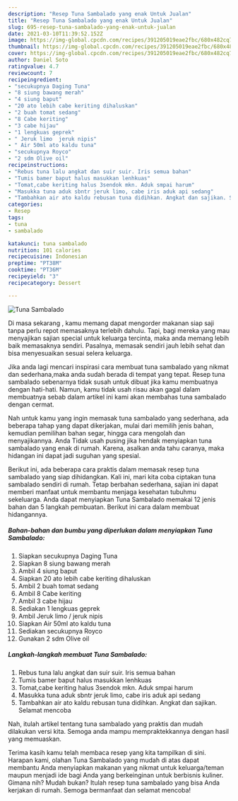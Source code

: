 ```yaml
---
description: "Resep Tuna Sambalado yang enak Untuk Jualan"
title: "Resep Tuna Sambalado yang enak Untuk Jualan"
slug: 695-resep-tuna-sambalado-yang-enak-untuk-jualan
date: 2021-03-10T11:39:52.152Z
image: https://img-global.cpcdn.com/recipes/391205019eae2fbc/680x482cq70/tuna-sambalado-foto-resep-utama.jpg
thumbnail: https://img-global.cpcdn.com/recipes/391205019eae2fbc/680x482cq70/tuna-sambalado-foto-resep-utama.jpg
cover: https://img-global.cpcdn.com/recipes/391205019eae2fbc/680x482cq70/tuna-sambalado-foto-resep-utama.jpg
author: Daniel Soto
ratingvalue: 4.7
reviewcount: 7
recipeingredient:
- "secukupnya Daging Tuna"
- "8 siung bawang merah"
- "4 siung baput"
- "20 ato lebih cabe keriting dihaluskan"
- "2 buah tomat sedang"
- "8 Cabe keriting"
- "3 cabe hijau"
- "1 lengkuas geprek"
- " Jeruk limo  jeruk nipis"
- " Air 50ml ato kaldu tuna"
- "secukupnya Royco"
- "2 sdm Olive oil"
recipeinstructions:
- "Rebus tuna lalu angkat dan suir suir. Iris semua bahan"
- "Tumis bamer baput halus masukkan lenhkuas"
- "Tomat,cabe keriting halus 3sendok mkn. Aduk smpai harum"
- "Masukka tuna aduk sbntr jeruk limo, cabe iris aduk api sedang"
- "Tambahkan air ato kaldu rebusan tuna didihkan. Angkat dan sajikan. Selamat mencoba"
categories:
- Resep
tags:
- tuna
- sambalado

katakunci: tuna sambalado 
nutrition: 101 calories
recipecuisine: Indonesian
preptime: "PT38M"
cooktime: "PT36M"
recipeyield: "3"
recipecategory: Dessert

---
```



![Tuna Sambalado](https://img-global.cpcdn.com/recipes/391205019eae2fbc/680x482cq70/tuna-sambalado-foto-resep-utama.jpg)

Di masa  sekarang , kamu memang dapat mengorder makanan siap saji tanpa perlu repot memasaknya terlebih dahulu. Tapi, bagi mereka yang mau menyajikan sajian special untuk keluarga tercinta, maka anda memang lebih baik memasaknya sendiri. Pasalnya, memasak sendiri jauh lebih sehat dan bisa menyesuaikan sesuai selera keluarga.

Jika anda lagi mencari inspirasi cara membuat tuna sambalado yang nikmat dan sederhana,maka anda sudah berada di tempat yang tepat. Resep tuna sambalado  sebenarnya tidak susah untuk dibuat jika kamu membuatnya dengan hati-hati. Namun, kamu tidak usah risau akan gagal dalam membuatnya 
sebab dalam artikel ini kami akan membahas tuna sambalado dengan cermat.  



Nah untuk kamu yang ingin memasak tuna sambalado yang sederhana, ada beberapa tahap yang dapat dikerjakan, mulai dari memilih jenis bahan, kemudian pemilihan bahan segar, hingga cara mengolah dan menyajikannya. Anda Tidak usah pusing jika hendak menyiapkan tuna sambalado yang enak di rumah. Karena, asalkan anda  tahu caranya, maka hidangan ini dapat jadi suguhan yang spesial.

Berikut ini, ada beberapa cara praktis  dalam memasak resep tuna sambalado yang siap dihidangkan. Kali ini, mari kita coba ciptakan tuna sambalado sendiri di rumah. Tetap berbahan sederhana, sajian ini dapat memberi manfaat untuk membantu menjaga kesehatan tubuhmu sekeluarga. Anda dapat menyiapkan Tuna Sambalado memakai 12 jenis bahan dan 5 langkah pembuatan. Berikut ini cara dalam membuat hidangannya.

<!--inarticleads1-->

##### Bahan-bahan dan bumbu yang diperlukan dalam menyiapkan Tuna Sambalado:

1. Siapkan secukupnya Daging Tuna
1. Siapkan 8 siung bawang merah
1. Ambil 4 siung baput
1. Siapkan 20 ato lebih cabe keriting dihaluskan
1. Ambil 2 buah tomat sedang
1. Ambil 8 Cabe keriting
1. Ambil 3 cabe hijau
1. Sediakan 1 lengkuas geprek
1. Ambil  Jeruk limo / jeruk nipis
1. Siapkan  Air 50ml ato kaldu tuna
1. Sediakan secukupnya Royco
1. Gunakan 2 sdm Olive oil




<!--inarticleads2-->

##### Langkah-langkah membuat Tuna Sambalado:

1. Rebus tuna lalu angkat dan suir suir. Iris semua bahan
1. Tumis bamer baput halus masukkan lenhkuas
1. Tomat,cabe keriting halus 3sendok mkn. Aduk smpai harum
1. Masukka tuna aduk sbntr jeruk limo, cabe iris aduk api sedang
1. Tambahkan air ato kaldu rebusan tuna didihkan. Angkat dan sajikan. Selamat mencoba




Nah, itulah artikel tentang  tuna sambalado  yang praktis dan mudah dilakukan versi kita. Semoga anda mampu mempraktekkannya dengan hasil yang memuaskan. 

Terima kasih kamu telah membaca resep yang kita tampilkan di sini. Harapan kami, olahan  Tuna Sambalado yang mudah di atas dapat membantu Anda menyiapkan makanan yang nikmat untuk keluarga/teman maupun menjadi ide bagi Anda yang berkeinginan untuk berbisnis kuliner. Gimana nih? Mudah bukan? Itulah resep tuna sambalado yang bisa Anda kerjakan di rumah. Semoga bermanfaat dan selamat mencoba!

